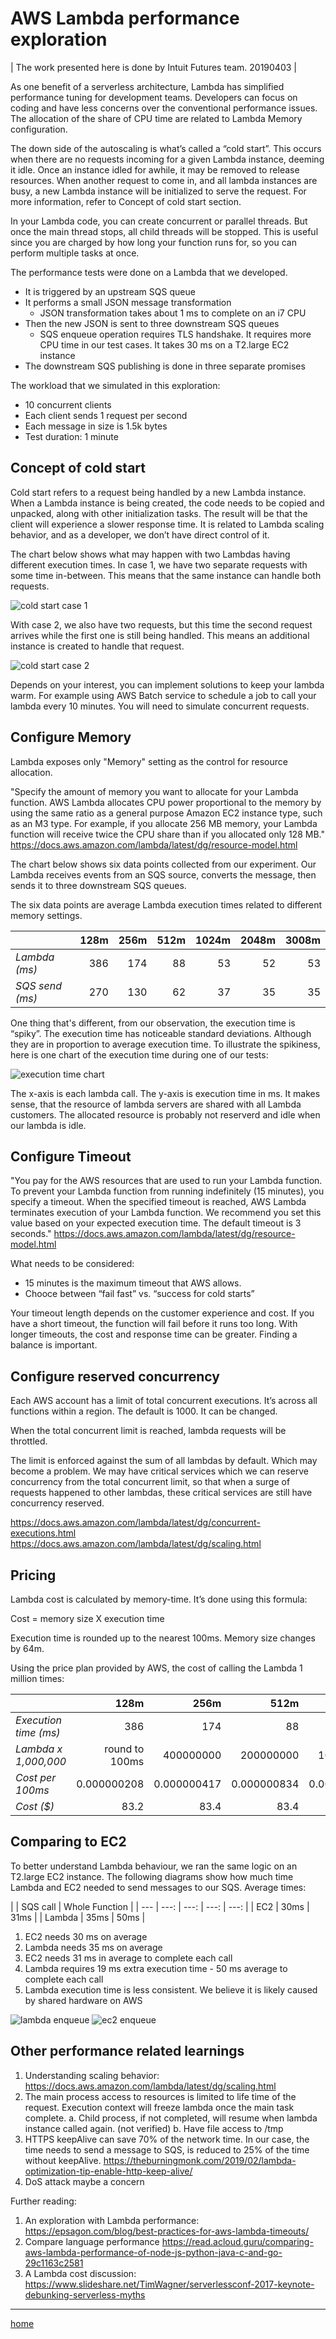 # AWS Lambda performance exploration

| The work presented here is done by Intuit Futures team. 20190403 |

As one benefit of a serverless architecture, Lambda has simplified performance tuning for development teams. 
Developers can focus on coding and have less concerns over the conventional performance issues. 
The allocation of the share of CPU time are related to Lambda Memory configuration.

The down side of the autoscaling is what’s called a “cold start”. This occurs when there are no requests incoming for a given Lambda instance, deeming it idle. 
Once an instance idled for awhile, it may be removed to release resources. 
When another request to come in, and all lambda instances are busy, a new Lambda instance will be initialized to serve the request. 
For more information, refer to Concept of cold start section.

In your Lambda code, you can create concurrent or parallel threads. But once the main thread stops, all child threads will be stopped. This is useful since you are charged by how long your function runs for, so you can perform multiple tasks at once.

The performance tests were done on a Lambda that we developed.

- It is triggered by an upstream SQS queue
- It performs a small JSON message transformation
    - JSON transformation takes about 1 ms to complete on an i7 CPU
- Then the new JSON is sent to three downstream SQS queues
    - SQS enqueue operation requires TLS handshake. It requires more CPU time in our test cases. It takes 30 ms on a T2.large EC2 instance
- The downstream SQS publishing is done in three separate promises

The workload that we simulated in this exploration:
- 10 concurrent clients
- Each client sends 1 request per second
- Each message in size is 1.5k bytes
- Test duration: 1 minute

## Concept of cold start 
Cold start refers to a request being handled by a new Lambda instance. 
When a Lambda instance is being created, the code needs to be copied and unpacked, 
along with other initialization tasks. The result will be that the client 
will experience a slower response time. 
It is related to Lambda scaling behavior, and as a developer, we don’t have direct control of it.

The chart below shows what may happen with two Lambdas having different execution times. 
In case 1, we have two separate requests with some time in-between. 
This means that the same instance can handle both requests.

![cold start case 1](./aws_lambda_performance/case_1.png)

With case 2, we also have two requests, but this time the second request arrives 
while the first one is still being handled. 
This means an additional instance is created to handle that request.

![cold start case 2](./aws_lambda_performance/case_2.png)

Depends on your interest, you can implement solutions to keep your lambda warm. 
For example using AWS Batch service to schedule a job to call
your lambda every 10 minutes. You will need to simulate concurrent requests.

## Configure Memory
Lambda exposes only "Memory" setting as the control for resource allocation.

"Specify the amount of memory you want to allocate for your Lambda function. 
AWS Lambda allocates CPU power proportional to the memory by using the same ratio 
as a general purpose Amazon EC2 instance type, such as an M3 type. 
For example, if you allocate 256 MB memory, your Lambda function will 
receive twice the CPU share than if you allocated only 128 MB."
  https://docs.aws.amazon.com/lambda/latest/dg/resource-model.html

The chart below shows six data points collected from our experiment. 
Our Lambda receives events from an SQS source, converts the message, then sends it to three downstream SQS queues.

The six data points are average Lambda execution times related to different memory settings.


|     | 128m | 256m | 512m | 1024m | 2048m | 3008m |
| --- | ---: | ---: | ---: | ---: | ---: | ---: |
| *Lambda (ms)* | 386 | 174 | 88 | 53 | 52 | 53 |
| *SQS send (ms)* | 270 | 130 | 62 | 37 | 35 | 35 |

One thing that's different, from our observation, the execution time is “spiky”. 
The execution time has noticeable standard deviations. Although they are in proportion 
to average execution time. 
To illustrate the spikiness, here is one chart of the execution time during one of our tests:

![execution time chart](./aws_lambda_performance/execution_time.png)

The x-axis is each lambda call. The y-axis is execution time in ms. It makes sense, 
that the resource of lambda servers are shared with all Lambda customers. The allocated resource 
is probably not reserverd and idle when our lambda is idle. 

## Configure Timeout

"You pay for the AWS resources that are used to run your Lambda function. 
To prevent your Lambda function from running indefinitely (15 minutes), 
you specify a timeout. When the specified timeout is reached, 
AWS Lambda terminates execution of your Lambda function. 
We recommend you set this value based on your expected execution time. 
The default timeout is 3 seconds." 
  https://docs.aws.amazon.com/lambda/latest/dg/resource-model.html

What needs to be considered:
- 15 minutes is the maximum timeout that AWS allows.
- Chooce between “fail fast” vs. “success for cold starts”

Your timeout length depends on the customer experience and cost. 
If you have a short timeout, the function will fail before it runs too long. 
With longer timeouts, the cost and response time can be greater. 
Finding a balance is important.

## Configure reserved concurrency

Each AWS account has a limit of total concurrent executions. 
It’s across all functions within a region. The default is 1000. It can be changed.

When the total concurrent limit is reached, lambda requests will be throttled.

The limit is enforced against the sum of all lambdas by default. 
Which may become a problem. We may have critical services 
which we can reserve concurrency from the total concurrent limit, 
so that when a surge of requests happened to other lambdas, 
these critical services are still have concurrency reserved.

https://docs.aws.amazon.com/lambda/latest/dg/concurrent-executions.html
https://docs.aws.amazon.com/lambda/latest/dg/scaling.html

## Pricing
Lambda cost is calculated by memory-time. It’s done using this formula:

Cost = memory size X execution time

Execution time is rounded up to the nearest 100ms. 
Memory size changes by 64m.

Using the price plan provided by AWS, the cost of calling the Lambda 1 million times:




|   | 128m | 256m | 512m | 1024m |
| --- | ---: | ---: | ---: | ---: |
| *Execution time (ms)* | 386 | 174 | 88 | 53 |
| *Lambda x 1,000,000* | round to 100ms | 400000000 | 200000000 | 100000000 | 100000000 |
| *Cost per 100ms*| 0.000000208 | 0.000000417 | 0.000000834 | 0.000001667 |
| *Cost ($)* | 83.2 | 83.4 | 83.4 | 166.7 |

## Comparing to EC2
To better understand Lambda behaviour, we ran the same logic on an T2.large EC2 instance. 
The following diagrams show how much time Lambda and EC2 needed to send messages to our SQS.
Average times:


|   | SQS call | Whole Function |
| --- | ---: | ---: | ---: | ---: |
| EC2 | 30ms | 31ms |
| Lambda | 35ms | 50ms |


1. EC2 needs 30 ms on average
2. Lambda needs 35 ms on average
3. EC2 needs 31 ms in average to complete each call
4. Lambda requires 19 ms extra execution time - 50 ms average to complete each call
5. Lambda execution time is less consistent. We believe it is likely caused by shared hardware on AWS

![lambda enqueue](./aws_lambda_performance/lambda_SQS_enqueue_2048m.png)
![ec2 enqueue](./aws_lambda_performance/EC2_sqs_enqueue_2cpu_8G.png)

## Other performance related learnings
1. Understanding scaling behavior: https://docs.aws.amazon.com/lambda/latest/dg/scaling.html
2. The main process access to resources is limited to life time of the request. Execution context will freeze lambda once the main task complete. 
    a. Child process, if not completed, will resume when lambda instance called again. (not verified)
    b. Have file access to /tmp
3. HTTPS keepAlive can save 70% of the network time. In our case, the time needs to send a message to SQS, is reduced to 25% of the time without keepAlive.  https://theburningmonk.com/2019/02/lambda-optimization-tip-enable-http-keep-alive/
4. DoS attack maybe a concern

Further reading:
1. An exploration with Lambda performance: https://epsagon.com/blog/best-practices-for-aws-lambda-timeouts/
2. Compare language performance https://read.acloud.guru/comparing-aws-lambda-performance-of-node-js-python-java-c-and-go-29c1163c2581
3. A Lambda cost discussion: https://www.slideshare.net/TimWagner/serverlessconf-2017-keynote-debunking-serverless-myths

----------------
[home](/README.md)
